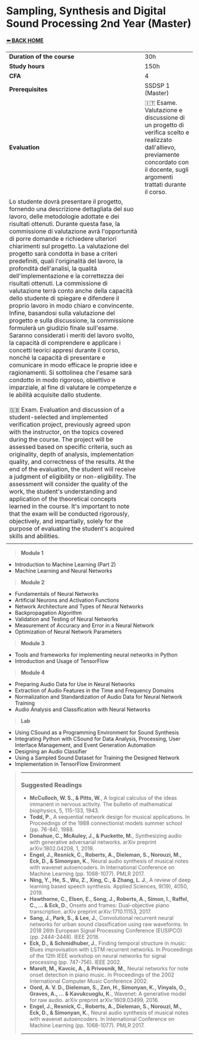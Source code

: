 # **Sampling, Synthesis and Digital Sound Processing 2nd Year (Master)**  

[**⬅️ BACK HOME**](/HOME.md)  

|                          |     |
|:-------------------------|:----|  
|**Duration of the course**|30h  |
|**Study hours**           |150h |
|**CFA**                   |4    |
|**Prerequisites**         |SSDSP 1 (Master) |
|**Evaluation**                  |🇮🇹 Esame. Valutazione e discussione di un progetto di verifica scelto e realizzato dall'allievo, previamente concordato con il docente, sugli argomenti trattati durante il corso.
Lo studente dovrà presentare il progetto, fornendo una descrizione dettagliata del suo lavoro, delle metodologie adottate e dei risultati ottenuti. Durante questa fase, la commissione di valutazione avrà l'opportunità di porre domande e richiedere ulteriori chiarimenti sul progetto. La valutazione del progetto sarà condotta in base a criteri predefiniti, quali l'originalità del lavoro, la profondità dell'analisi, la qualità dell'implementazione e la correttezza dei risultati ottenuti. La commissione di valutazione terrà conto anche della capacità dello studente di spiegare e difendere il proprio lavoro in modo chiaro e convincente. Infine, basandosi sulla valutazione del progetto e sulla discussione, la commissione formulerà un giudizio finale sull'esame. Saranno considerati i meriti del lavoro svolto, la capacità di comprendere e applicare i concetti teorici appresi durante il corso, nonché la capacità di presentare e comunicare in modo efficace le proprie idee e ragionamenti. Si sottolinea che l'esame sarà condotto in modo rigoroso, obiettivo e imparziale, al fine di valutare le competenze e le abilità acquisite dallo studente.<br><br>🇬🇧 Exam. Evaluation and discussion of a student-selected and implemented verification project, previously agreed upon with the instructor, on the topics covered during the course. The project will be assessed based on specific criteria, such as originality, depth of analysis, implementation quality, and correctness of the results. At the end of the evaluation, the student will receive a judgment of eligibility or non-eligibility. The assessment will consider the quality of the work, the student's understanding and application of the theoretical concepts learned in the course. It's important to note that the exam will be conducted rigorously, objectively, and impartially, solely for the purpose of evaluating the student's acquired skills and abilities.|
|                          |     |

> **Module 1**

- Introduction to Machine Learning (Part 2)  
- Machine Learning and Neural Networks  

> **Module 2**  

- Fundamentals of Neural Networks  
- Artificial Neurons and Activation Functions  
- Network Architecture and Types of Neural Networks  
- Backpropagation Algorithm  
- Validation and Testing of Neural Networks  
- Measurement of Accuracy and Error in a Neural Network  
- Optimization of Neural Network Parameters  

> **Module 3**  

- Tools and frameworks for implementing neural networks in Python  
- Introduction and Usage of TensorFlow  

> **Module 4**

- Preparing Audio Data for Use in Neural Networks  
- Extraction of Audio Features in the Time and Frequency Domains  
- Normalization and Standardization of Audio Data for Neural Network Training  
- Audio Analysis and Classification with Neural Networks  

> **Lab**  

- Using CSound as a Programming Environment for Sound Synthesis  
- Integrating Python with CSound for Data Analysis, Processing, User Interface Management, and Event Generation Automation  
- Designing an Audio Classifier  
- Using a Sampled Sound Dataset for Training the Designed Network  
- Implementation in TensorFlow Environment  

>---
>
>### **Suggested Readings**  
>
>- **McCulloch, W. S., & Pitts, W.**, A logical calculus of the ideas immanent in nervous activity. The bulletin of mathematical biophysics, 5, 115-133, 1943.
>- **Todd, P.**, A sequential network design for musical applications. In Proceedings of the 1988 connectionist models summer school (pp. 76-84), 1988.
>- **Donahue, C., McAuley, J., & Puckette, M.**, Synthesizing audio with generative adversarial networks. arXiv preprint arXiv:1802.04208, 1, 2018.
>- **Engel, J., Resnick, C., Roberts, A., Dieleman, S., Norouzi, M., Eck, D., & Simonyan, K.**, Neural audio synthesis of musical notes with wavenet autoencoders. In International Conference on Machine Learning (pp. 1068-1077). PMLR 2017.  
>- **Ning, Y., He, S., Wu, Z., Xing, C., & Zhang, L. J.**, A review of deep learning based speech synthesis. Applied Sciences, 9(19), 4050, 2019.  
>- **Hawthorne, C., Elsen, E., Song, J., Roberts, A., Simon, I., Raffel, C., ... & Eck, D.**, Onsets and frames: Dual-objective piano transcription. arXiv preprint arXiv:1710.11153, 2017.
>- **Sang, J., Park, S., & Lee, J.**, Convolutional recurrent neural networks for urban sound classification using raw waveforms. In 2018 26th European Signal Processing Conference (EUSIPCO) (pp. 2444-2448). IEEE 2018.
>- **Eck, D., & Schmidhuber, J.**, Finding temporal structure in music: Blues improvisation with LSTM recurrent networks. In Proceedings of the 12th IEEE workshop on neural networks for signal processing (pp. 747-756). IEEE 2002.
>- **Marolt, M., Kavcic, A., & Privosnik, M.**, Neural networks for note onset detection in piano music. In Proceedings of the 2002 International Computer Music Conference 2002.
>- **Oord, A. V. D., Dieleman, S., Zen, H., Simonyan, K., Vinyals, O., Graves, A., ... & Kavukcuoglu, K.**, Wavenet: A generative model for raw audio. arXiv preprint arXiv:1609.03499, 2016.
>- **Engel, J., Resnick, C., Roberts, A., Dieleman, S., Norouzi, M., Eck, D., & Simonyan, K.**, Neural audio synthesis of musical notes with wavenet autoencoders. In International Conference on Machine Learning (pp. 1068-1077). PMLR 2017.
>
>---
